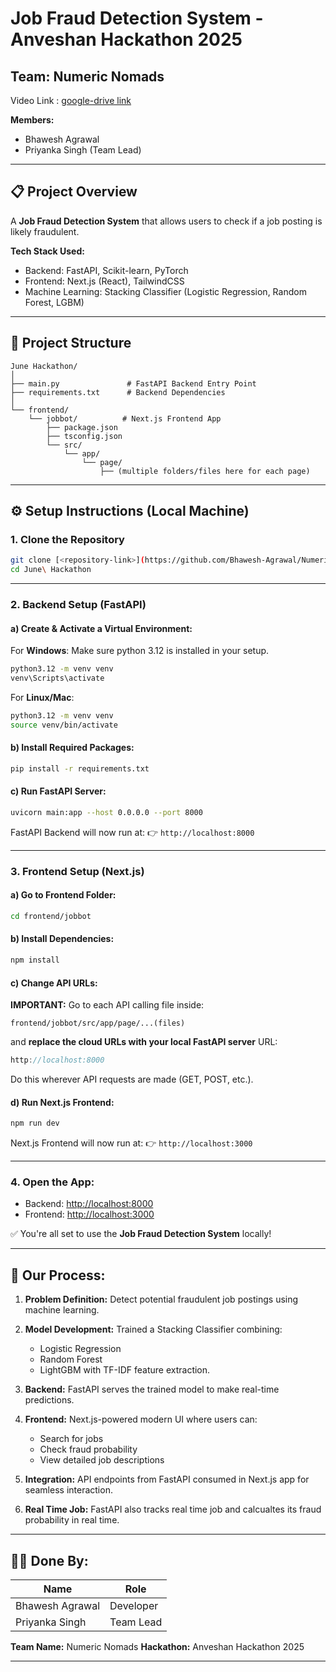 # Job Fraud Detection System - Anveshan Hackathon 2025

## Team: **Numeric Nomads**

Video Link : [google-drive link](https://drive.google.com/file/d/1ZSjYRno66MqTZnd_2gwVcISKOlhzRm_F/view)

**Members:**

* Bhawesh Agrawal
* Priyanka Singh (Team Lead)

---

## 📋 Project Overview

A **Job Fraud Detection System** that allows users to check if a job posting is likely fraudulent.

**Tech Stack Used:**

* Backend: FastAPI, Scikit-learn, PyTorch
* Frontend: Next.js (React), TailwindCSS
* Machine Learning: Stacking Classifier (Logistic Regression, Random Forest, LGBM)

---

## 📁 Project Structure

```
June Hackathon/
│
├── main.py               # FastAPI Backend Entry Point
├── requirements.txt      # Backend Dependencies
│
└── frontend/
    └── jobbot/          # Next.js Frontend App
        ├── package.json
        ├── tsconfig.json
        └── src/
            └── app/
                └── page/
                    ├── (multiple folders/files here for each page)
```

---

## ⚙️ Setup Instructions (Local Machine)

### 1. Clone the Repository

```bash
git clone [<repository-link>](https://github.com/Bhawesh-Agrawal/Numeric-Nomads)
cd June\ Hackathon
```

---

### 2. Backend Setup (FastAPI)

#### a) Create & Activate a Virtual Environment:

For **Windows**:
Make sure python 3.12 is installed in your setup.

```bash
python3.12 -m venv venv
venv\Scripts\activate
```

For **Linux/Mac**:

```bash
python3.12 -m venv venv
source venv/bin/activate
```

#### b) Install Required Packages:

```bash
pip install -r requirements.txt
```

#### c) Run FastAPI Server:

```bash
uvicorn main:app --host 0.0.0.0 --port 8000
```

FastAPI Backend will now run at:
👉 `http://localhost:8000`

---

### 3. Frontend Setup (Next.js)

#### a) Go to Frontend Folder:

```bash
cd frontend/jobbot
```

#### b) Install Dependencies:

```bash
npm install
```

#### c) Change API URLs:

**IMPORTANT:**
Go to each API calling file inside:

```
frontend/jobbot/src/app/page/...(files)
```

and **replace the cloud URLs with your local FastAPI server** URL:

```javascript
http://localhost:8000
```

Do this wherever API requests are made (GET, POST, etc.).

#### d) Run Next.js Frontend:

```bash
npm run dev
```

Next.js Frontend will now run at:
👉 `http://localhost:3000`

---

### 4. Open the App:

* Backend: [http://localhost:8000](http://localhost:8000)
* Frontend: [http://localhost:3000](http://localhost:3000)

✅ You're all set to use the **Job Fraud Detection System** locally!

---

## 🚀 Our Process:

1. **Problem Definition:**
   Detect potential fraudulent job postings using machine learning.

2. **Model Development:**
   Trained a Stacking Classifier combining:

   * Logistic Regression
   * Random Forest
   * LightGBM
     with TF-IDF feature extraction.

3. **Backend:**
   FastAPI serves the trained model to make real-time predictions.

4. **Frontend:**
   Next.js-powered modern UI where users can:

   * Search for jobs
   * Check fraud probability
   * View detailed job descriptions

5. **Integration:**
   API endpoints from FastAPI consumed in Next.js app for seamless interaction.

6. **Real Time Job:**
   FastAPI also tracks real time job and calcualtes its fraud probability in real time.

---

## 👨‍💻 Done By:

| Name            | Role      |
| --------------- | --------- |
| Bhawesh Agrawal | Developer |
| Priyanka Singh  | Team Lead |

**Team Name:** Numeric Nomads
**Hackathon:** Anveshan Hackathon 2025

---
